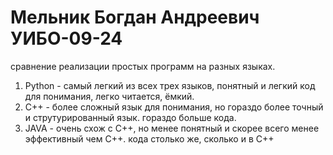# Мельник Богдан Андреевич УИБО-09-24
сравнение реализации простых программ на разных языках.
1. Python - самый легкий из всех трех языков, понятный и легкий код для понимания, легко читается, ёмкий.
2. C++ - более сложный язык для понимания, но гораздо более точный и струтурированный язык. гораздо больше кода.
3. JAVA - очень схож с C++, но менее понятный и скорее всего менее эффективный чем C++. кода столько же, сколько и в C++
